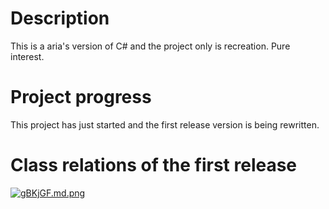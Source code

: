 # Description
This is a aria's version of C# and the project only is recreation. Pure interest.

# Project progress
This project has just started and the first release version is being rewritten.

# Class relations of the first release
[![gBKjGF.md.png](https://z3.ax1x.com/2021/05/13/gBKjGF.md.png)](https://imgtu.com/i/gBKjGF)
